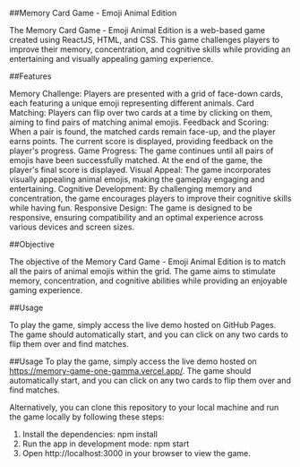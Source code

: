 ##Memory Card Game - Emoji Animal Edition

The Memory Card Game - Emoji Animal Edition is a web-based game created using ReactJS, HTML, and CSS. This game challenges players to improve their memory, concentration, and cognitive skills while providing an entertaining and visually appealing gaming experience.

##Features

Memory Challenge: Players are presented with a grid of face-down cards, each featuring a unique emoji representing different animals.
Card Matching: Players can flip over two cards at a time by clicking on them, aiming to find pairs of matching animal emojis.
Feedback and Scoring: When a pair is found, the matched cards remain face-up, and the player earns points. The current score is displayed, providing feedback on the player's progress.
Game Progress: The game continues until all pairs of emojis have been successfully matched. At the end of the game, the player's final score is displayed.
Visual Appeal: The game incorporates visually appealing animal emojis, making the gameplay engaging and entertaining.
Cognitive Development: By challenging memory and concentration, the game encourages players to improve their cognitive skills while having fun.
Responsive Design: The game is designed to be responsive, ensuring compatibility and an optimal experience across various devices and screen sizes.

##Objective

The objective of the Memory Card Game - Emoji Animal Edition is to match all the pairs of animal emojis within the grid. The game aims to stimulate memory, concentration, and cognitive abilities while providing an enjoyable gaming experience.

##Usage

To play the game, simply access the live demo hosted on GitHub Pages. The game should automatically start, and you can click on any two cards to flip them over and find matches.

##Usage
To play the game, simply access the live demo hosted on https://memory-game-one-gamma.vercel.app/. The game should automatically start, and you can click on any two cards to flip them over and find matches.

Alternatively, you can clone this repository to your local machine and run the game locally by following these steps:
1. Install the dependencies: npm install
2. Run the app in development mode: npm start
3. Open http://localhost:3000 in your browser to view the game.
